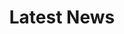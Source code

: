 ---
title: "Latest News"
description: "this is meta description"
draft: false
bg_image: "images/featue-bg.jpg"
---